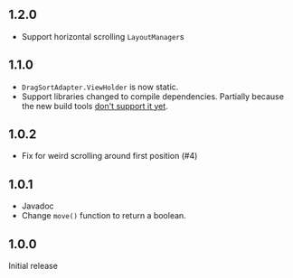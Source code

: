1.2.0
-----

- Support horizontal scrolling `LayoutManager`s


1.1.0
-----

- `DragSortAdapter.ViewHolder` is now static.
- Support libraries changed to compile dependencies. Partially because the new build tools [don't support it yet](https://code.google.com/p/android/issues/detail?id=149268).

1.0.2
-----

- Fix for weird scrolling around first position (#4)


1.0.1
-----

- Javadoc
- Change `move()` function to return a boolean.


1.0.0
-----

Initial release
